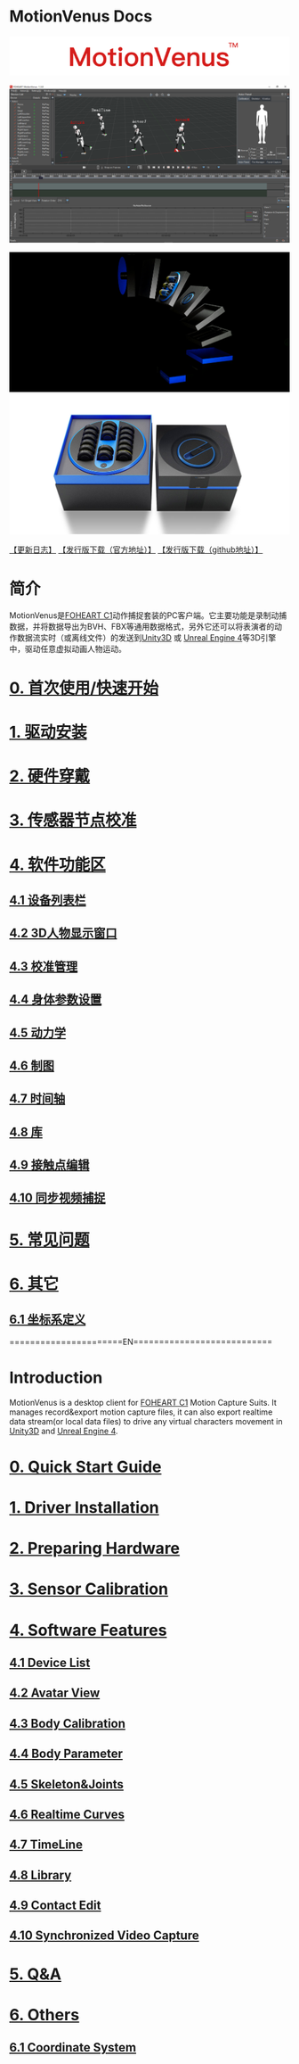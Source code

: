 # MotionVenus Docs


<div align=center>
<img src="https://raw.githubusercontent.com/FOHEART/MotionVenusHelp/v1.4.0/img/softwareName.png"/>
</div>

![MainThumb](https://raw.githubusercontent.com/FOHEART/MotionVenusHelp/v1.4.0/img/MotionVenus_1_3_0.png)

<div align=center>
<img src="https://raw.githubusercontent.com/FOHEART/MotionVenusHelp/v1.4.0/img/foheartc1.png"/>
</div>

<div align=center>
<img src="https://raw.githubusercontent.com/FOHEART/MotionVenusHelp/v1.4.0/img/foheartc1_2.png"/>
</div>

[【更新日志】](https://github.com/FOHEART/MotionVenusHelp/blob/v1.4.0/software/releaseNote.md)
[【发行版下载（官方地址）】](http://www.foheart.com/motionvenus/download.html)
[【发行版下载（github地址）】](https://github.com/FOHEART/MotionVenusHelp/blob/v1.4.0/release)

# 简介
MotionVenus是[FOHEART C1](http://www.foheart.com/)动作捕捉套装的PC客户端。它主要功能是录制动捕数据，并将数据导出为BVH、FBX等通用数据格式，另外它还可以将表演者的动作数据流实时（或离线文件）的发送到[Unity3D](https://unity3d.com) 或 [Unreal Engine 4](https://www.unrealengine.com)等3D引擎中，驱动任意虚拟动画人物运动。
# [0. 首次使用/快速开始](https://github.com/FOHEART/MotionVenusHelp/blob/v1.4.0/software/quickstart.md)
# [1. 驱动安装](https://github.com/FOHEART/MotionVenusHelp/blob/v1.4.0/driver/driverinstall.md)
# [2. 硬件穿戴](https://github.com/FOHEART/MotionVenusHelp/blob/v1.4.0/hardware/preparinghardware.md)
# [3. 传感器节点校准](https://github.com/FOHEART/MotionVenusHelp/blob/v1.4.0/software/sensorcali.md)
# [4. 软件功能区](https://github.com/FOHEART/MotionVenusHelp/blob/v1.4.0/software/devicelist.md)
## [4.1 设备列表栏](https://github.com/FOHEART/MotionVenusHelp/blob/v1.4.0/software/devicelist.md)
## [4.2 3D人物显示窗口](https://github.com/FOHEART/MotionVenusHelp/blob/v1.4.0/software/view3d.md)
## [4.3 校准管理](https://github.com/FOHEART/MotionVenusHelp/blob/v1.4.0/software/calimgr.md)
## [4.4 身体参数设置](https://github.com/FOHEART/MotionVenusHelp/blob/v1.4.0/software/bodyparam.md)
## [4.5 动力学](https://github.com/FOHEART/MotionVenusHelp/blob/v1.4.0/software/kinetics.md)	
## [4.6 制图](https://github.com/FOHEART/MotionVenusHelp/blob/v1.4.0/software/plot.md)	
## [4.7 时间轴](https://github.com/FOHEART/MotionVenusHelp/blob/v1.4.0/software/timeline.md)
## [4.8 库](https://github.com/FOHEART/MotionVenusHelp/blob/v1.4.0/software/filemgr.md)
## [4.9 接触点编辑](https://github.com/FOHEART/MotionVenusHelp/blob/v1.4.0/software/contacteditor.md)
## [4.10 同步视频捕捉](https://github.com/FOHEART/MotionVenusHelp/blob/v1.4.0/software/videocapture.md)
# [5. 常见问题](https://github.com/FOHEART/MotionVenusHelp/blob/v1.4.0/software/QA.md)
# [6. 其它](https://github.com/FOHEART/MotionVenusHelp/blob/v1.4.0/software/coordsystem.md)
## [6.1 坐标系定义](https://github.com/FOHEART/MotionVenusHelp/blob/v1.4.0/software/coordsystem.md)
======================EN===========================<br>
# Introduction
MotionVenus is a desktop client for [FOHEART C1](http://www.foheart.com/) Motion Capture Suits. It manages record&export motion capture files, it can also export realtime data stream(or local data files) to drive any virtual characters movement in [Unity3D](https://unity3d.com) and [Unreal Engine 4](https://www.unrealengine.com).<br>
# [0. Quick Start Guide](https://github.com/FOHEART/MotionVenusHelp/blob/v1.4.0/software/quickstart.md)
# [1. Driver Installation](https://github.com/FOHEART/MotionVenusHelp/blob/v1.4.0/driver/driverinstall.md)
# [2. Preparing Hardware](https://github.com/FOHEART/MotionVenusHelp/blob/v1.4.0/hardware/preparinghardware.md)
# [3. Sensor Calibration](https://github.com/FOHEART/MotionVenusHelp/blob/v1.4.0/software/sensorcali.md)
# [4. Software Features](https://github.com/FOHEART/MotionVenusHelp/blob/v1.4.0/software/devicelist.md)
## [4.1 Device List](https://github.com/FOHEART/MotionVenusHelp/blob/v1.4.0/software/devicelist.md)
## [4.2 Avatar View](https://github.com/FOHEART/MotionVenusHelp/blob/v1.4.0/software/view3d.md)
## [4.3 Body Calibration](https://github.com/FOHEART/MotionVenusHelp/blob/v1.4.0/software/calimgr.md)
## [4.4 Body Parameter](https://github.com/FOHEART/MotionVenusHelp/blob/v1.4.0/software/bodyparam.md)
## [4.5 Skeleton&Joints](https://github.com/FOHEART/MotionVenusHelp/blob/v1.4.0/software/kinetics.md)
## [4.6 Realtime Curves](https://github.com/FOHEART/MotionVenusHelp/blob/v1.4.0/software/plot.md)	
## [4.7 TimeLine](https://github.com/FOHEART/MotionVenusHelp/blob/v1.4.0/software/timeline.md)	
## [4.8 Library](https://github.com/FOHEART/MotionVenusHelp/blob/v1.4.0/software/filemgr.md)
## [4.9 Contact Edit](https://github.com/FOHEART/MotionVenusHelp/blob/v1.4.0/software/contacteditor.md)
## [4.10 Synchronized Video Capture](https://github.com/FOHEART/MotionVenusHelp/blob/v1.4.0/software/videocapture.md)
# [5. Q&A](https://github.com/FOHEART/MotionVenusHelp/blob/v1.4.0/software/QA.md)
# [6. Others](https://github.com/FOHEART/MotionVenusHelp/blob/v1.4.0/software/coordsystem.md)
## [6.1 Coordinate System](https://github.com/FOHEART/MotionVenusHelp/blob/v1.4.0/software/coordsystem.md)